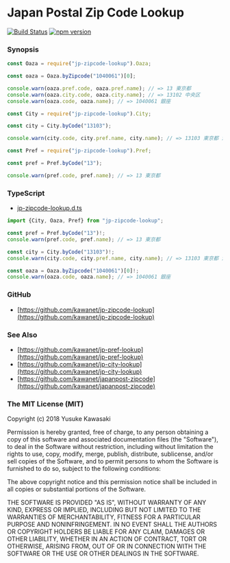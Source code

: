 # Japan Postal Zip Code Lookup

[![Build Status](https://travis-ci.org/kawanet/jp-zipcode-lookup.svg?branch=master)](https://travis-ci.org/kawanet/jp-zipcode-lookup) [![npm version](https://badge.fury.io/js/jp-zipcode-lookup.svg)](https://badge.fury.io/js/jp-zipcode-lookup)

### Synopsis

```js
const Oaza = require("jp-zipcode-lookup").Oaza;

const oaza = Oaza.byZipcode("1040061")[0];

console.warn(oaza.pref.code, oaza.pref.name); // => 13 東京都
console.warn(oaza.city.code, oaza.city.name); // => 13102 中央区
console.warn(oaza.code, oaza.name); // => 1040061 銀座
```

```js
const City = require("jp-zipcode-lookup").City;

const city = City.byCode("13103");

console.warn(city.code, city.pref.name, city.name); // => 13103 東京都 港区
```

```js
const Pref = require("jp-zipcode-lookup").Pref;

const pref = Pref.byCode("13");

console.warn(pref.code, pref.name); // => 13 東京都
```

### TypeScript

- [jp-zipcode-lookup.d.ts](https://github.com/kawanet/jp-zipcode-lookup/blob/master/types/jp-zipcode-lookup.d.ts)

```typescript
import {City, Oaza, Pref} from "jp-zipcode-lookup";

const pref = Pref.byCode("13")!;
console.warn(pref.code, pref.name); // => 13 東京都

const city = City.byCode("13103")!;
console.warn(city.code, city.pref.name, city.name); // => 13103 東京都 港区

const oaza = Oaza.byZipcode("1040061")[0]!;
console.warn(oaza.code, oaza.name); // => 1040061 銀座
```

### GitHub

- [https://github.com/kawanet/jp-zipcode-lookup](https://github.com/kawanet/jp-zipcode-lookup)

### See Also

- [https://github.com/kawanet/jp-pref-lookup](https://github.com/kawanet/jp-pref-lookup)
- [https://github.com/kawanet/jp-city-lookup](https://github.com/kawanet/jp-city-lookup)
- [https://github.com/kawanet/japanpost-zipcode](https://github.com/kawanet/japanpost-zipcode)

### The MIT License (MIT)

Copyright (c) 2018 Yusuke Kawasaki

Permission is hereby granted, free of charge, to any person obtaining a copy
of this software and associated documentation files (the "Software"), to deal
in the Software without restriction, including without limitation the rights
to use, copy, modify, merge, publish, distribute, sublicense, and/or sell
copies of the Software, and to permit persons to whom the Software is
furnished to do so, subject to the following conditions:

The above copyright notice and this permission notice shall be included in all
copies or substantial portions of the Software.

THE SOFTWARE IS PROVIDED "AS IS", WITHOUT WARRANTY OF ANY KIND, EXPRESS OR
IMPLIED, INCLUDING BUT NOT LIMITED TO THE WARRANTIES OF MERCHANTABILITY,
FITNESS FOR A PARTICULAR PURPOSE AND NONINFRINGEMENT. IN NO EVENT SHALL THE
AUTHORS OR COPYRIGHT HOLDERS BE LIABLE FOR ANY CLAIM, DAMAGES OR OTHER
LIABILITY, WHETHER IN AN ACTION OF CONTRACT, TORT OR OTHERWISE, ARISING FROM,
OUT OF OR IN CONNECTION WITH THE SOFTWARE OR THE USE OR OTHER DEALINGS IN THE
SOFTWARE.
